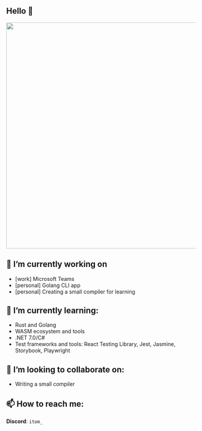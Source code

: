 ## Hello 👋

<img align="center" src="https://gist.github.com/tmcarmichael/53e0408f523d8d298880ad3add06267b/raw/github-metrics.svg" width="600">

<!-- <img align="center" src="https://gist.github.com/tmcarmichael/53e0408f523d8d298880ad3add06267b/raw/metrics.plugin.isocalendar.fullyear.svg" width="700"> -->

## 🔭 I’m currently working on 
- [work] Microsoft Teams
- [personal] Golang CLI app
- [personal] Creating a small compiler for learning

## 🌱 I’m currently learning:
- Rust and Golang
- WASM ecosystem and tools
- .NET 7.0/C#
- Test frameworks and tools: React Testing Library, Jest, Jasmine, Storybook, Playwright

## 👯 I’m looking to collaborate on:
- Writing a small compiler

## 📫 How to reach me:
**Discord**: `itom_`

